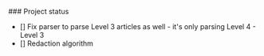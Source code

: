 \### Project status

- [] Fix parser to parse Level 3 articles as well - it's only parsing Level 4 - Level 3
- [] Redaction algorithm 